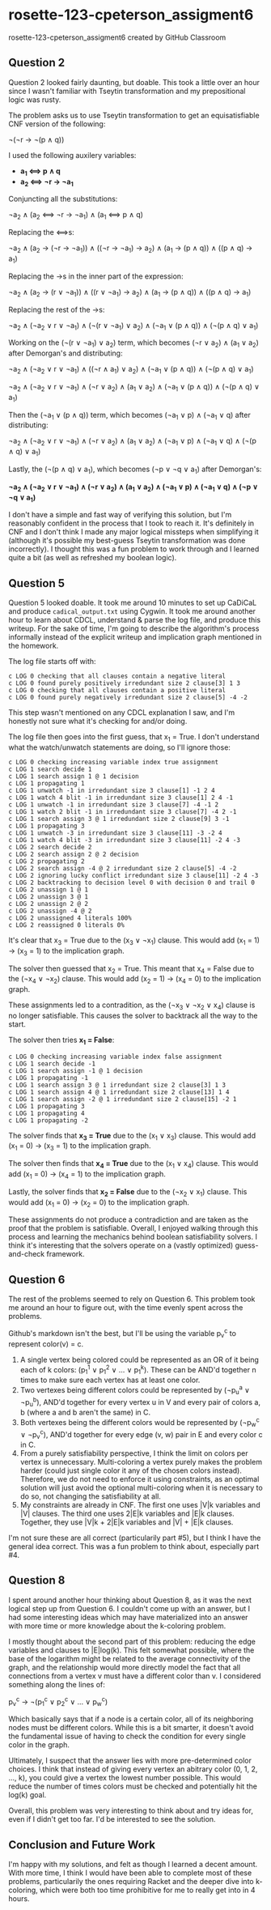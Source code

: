 # rosette-123-cpeterson_assigment6
rosette-123-cpeterson_assigment6 created by GitHub Classroom

## Question 2

Question 2 looked fairly daunting, but doable. This took a little over an hour since I wasn't familiar with Tseytin transformation and my prepositional logic was rusty.

The problem asks us to use Tseytin transformation to get an equisatisfiable CNF version of the following:

¬(¬r → ¬(p ∧ q))

I used the following auxilery variables:
- **a<sub>1</sub> ⟺ p ∧ q**
- **a<sub>2</sub> ⟺ ¬r → ¬a<sub>1</sub>**

Conjuncting all the substitutions:

¬a<sub>2</sub> ∧ (a<sub>2</sub> ⟺ ¬r → ¬a<sub>1</sub>) ∧ (a<sub>1</sub> ⟺ p ∧ q)

Replacing the ⟺s:

¬a<sub>2</sub> ∧ (a<sub>2</sub> → (¬r → ¬a<sub>1</sub>)) ∧ ((¬r → ¬a<sub>1</sub>) → a<sub>2</sub>) ∧ (a<sub>1</sub> → (p ∧ q)) ∧ ((p ∧ q) → a<sub>1</sub>)

Replacing the →s in the inner part of the expression:

¬a<sub>2</sub> ∧ (a<sub>2</sub> → (r ∨ ¬a<sub>1</sub>)) ∧ ((r ∨ ¬a<sub>1</sub>) → a<sub>2</sub>) ∧ (a<sub>1</sub> → (p ∧ q)) ∧ ((p ∧ q) → a<sub>1</sub>)

Replacing the rest of the →s:

¬a<sub>2</sub> ∧ (¬a<sub>2</sub> ∨ r ∨ ¬a<sub>1</sub>) ∧ (¬(r ∨ ¬a<sub>1</sub>) ∨ a<sub>2</sub>) ∧ (¬a<sub>1</sub> ∨ (p ∧ q)) ∧ (¬(p ∧ q) ∨ a<sub>1</sub>)

Working on the (¬(r ∨ ¬a<sub>1</sub>) ∨ a<sub>2</sub>) term, which becomes (¬r ∨ a<sub>2</sub>) ∧ (a<sub>1</sub> ∨ a<sub>2</sub>) after Demorgan's and distributing:

¬a<sub>2</sub> ∧ (¬a<sub>2</sub> ∨ r ∨ ¬a<sub>1</sub>) ∧ ((¬r ∧ a<sub>1</sub>) ∨ a<sub>2</sub>) ∧ (¬a<sub>1</sub> ∨ (p ∧ q)) ∧ (¬(p ∧ q) ∨ a<sub>1</sub>)

¬a<sub>2</sub> ∧ (¬a<sub>2</sub> ∨ r ∨ ¬a<sub>1</sub>) ∧ (¬r ∨ a<sub>2</sub>) ∧ (a<sub>1</sub> ∨ a<sub>2</sub>) ∧ (¬a<sub>1</sub> ∨ (p ∧ q)) ∧ (¬(p ∧ q) ∨ a<sub>1</sub>)

Then the (¬a<sub>1</sub> ∨ (p ∧ q)) term, which becomes (¬a<sub>1</sub> ∨ p) ∧ (¬a<sub>1</sub> ∨ q) after distributing:

¬a<sub>2</sub> ∧ (¬a<sub>2</sub> ∨ r ∨ ¬a<sub>1</sub>) ∧ (¬r ∨ a<sub>2</sub>) ∧ (a<sub>1</sub> ∨ a<sub>2</sub>) ∧ (¬a<sub>1</sub> ∨ p) ∧ (¬a<sub>1</sub> ∨ q) ∧ (¬(p ∧ q) ∨ a<sub>1</sub>)

Lastly, the (¬(p ∧ q) ∨ a<sub>1</sub>), which becomes (¬p ∨ ¬q ∨ a<sub>1</sub>) after Demorgan's:

**¬a<sub>2</sub> ∧ (¬a<sub>2</sub> ∨ r ∨ ¬a<sub>1</sub>) ∧ (¬r ∨ a<sub>2</sub>) ∧ (a<sub>1</sub> ∨ a<sub>2</sub>) ∧ (¬a<sub>1</sub> ∨ p) ∧ (¬a<sub>1</sub> ∨ q) ∧ (¬p ∨ ¬q ∨ a<sub>1</sub>)**

I don't have a simple and fast way of verifying this solution, but I'm reasonably confident in the process that I took to reach it. It's definitely in CNF and I don't think I made any major logical missteps when simplifying it (although it's possible my best-guess Tseytin transformation was done incorrectly). I thought this was a fun problem to work through and I learned quite a bit (as well as refreshed my boolean logic).

## Question 5

Question 5 looked doable. It took me around 10 minutes to set up CaDiCaL and produce ``cadical_output.txt`` using Cygwin. It took me around another hour to learn about CDCL, understand & parse the log file, and produce this writeup. For the sake of time, I'm going to describe the algorithm's process informally instead of the explicit writeup and implication graph mentioned in the homework.

The log file starts off with:
```
c LOG 0 checking that all clauses contain a negative literal
c LOG 0 found purely positively irredundant size 2 clause[3] 1 3
c LOG 0 checking that all clauses contain a positive literal
c LOG 0 found purely negatively irredundant size 2 clause[5] -4 -2
```
This step wasn't mentioned on any CDCL explanation I saw, and I'm honestly not sure what it's checking for and/or doing.

The log file then goes into the first guess, that x<sub>1</sub> = True. I don't understand what the watch/unwatch statements are doing, so I'll ignore those:
```
c LOG 0 checking increasing variable index true assignment
c LOG 1 search decide 1
c LOG 1 search assign 1 @ 1 decision
c LOG 1 propagating 1
c LOG 1 unwatch -1 in irredundant size 3 clause[1] -1 2 4
c LOG 1 watch 4 blit -1 in irredundant size 3 clause[1] 2 4 -1
c LOG 1 unwatch -1 in irredundant size 3 clause[7] -4 -1 2
c LOG 1 watch 2 blit -1 in irredundant size 3 clause[7] -4 2 -1
c LOG 1 search assign 3 @ 1 irredundant size 2 clause[9] 3 -1
c LOG 1 propagating 3
c LOG 1 unwatch -3 in irredundant size 3 clause[11] -3 -2 4
c LOG 1 watch 4 blit -3 in irredundant size 3 clause[11] -2 4 -3
c LOG 2 search decide 2
c LOG 2 search assign 2 @ 2 decision
c LOG 2 propagating 2
c LOG 2 search assign -4 @ 2 irredundant size 2 clause[5] -4 -2
c LOG 2 ignoring lucky conflict irredundant size 3 clause[11] -2 4 -3
c LOG 2 backtracking to decision level 0 with decision 0 and trail 0
c LOG 2 unassign 1 @ 1
c LOG 2 unassign 3 @ 1
c LOG 2 unassign 2 @ 2
c LOG 2 unassign -4 @ 2
c LOG 2 unassigned 4 literals 100%
c LOG 2 reassigned 0 literals 0%
```
It's clear that x<sub>3</sub> = True due to the (x<sub>3</sub> ∨ ¬x<sub>1</sub>) clause. This would add (x<sub>1</sub> = 1) → (x<sub>3</sub> = 1) to the implication graph.

The solver then guessed that x<sub>2</sub> = True. This meant that x<sub>4</sub> = False due to the (¬x<sub>4</sub> ∨ ¬x<sub>2</sub>) clause. This would add (x<sub>2</sub> = 1) → (x<sub>4</sub> = 0) to the implication graph.

These assignments led to a contradition, as the (¬x<sub>3</sub> ∨ ¬x<sub>2</sub> ∨ x<sub>4</sub>) clause is no longer satisfiable. This causes the solver to backtrack all the way to the start.

The solver then tries **x<sub>1</sub> = False**:
```
c LOG 0 checking increasing variable index false assignment
c LOG 1 search decide -1
c LOG 1 search assign -1 @ 1 decision
c LOG 1 propagating -1
c LOG 1 search assign 3 @ 1 irredundant size 2 clause[3] 1 3
c LOG 1 search assign 4 @ 1 irredundant size 2 clause[13] 1 4
c LOG 1 search assign -2 @ 1 irredundant size 2 clause[15] -2 1
c LOG 1 propagating 3
c LOG 1 propagating 4
c LOG 1 propagating -2
```
The solver finds that **x<sub>3</sub> = True** due to the (x<sub>1</sub> ∨ x<sub>3</sub>) clause. This would add (x<sub>1</sub> = 0) → (x<sub>3</sub> = 1) to the implication graph.

The solver then finds that **x<sub>4</sub> = True** due to the (x<sub>1</sub> ∨ x<sub>4</sub>) clause. This would add (x<sub>1</sub> = 0) → (x<sub>4</sub> = 1) to the implication graph.

Lastly, the solver finds that **x<sub>2</sub> = False** due to the (¬x<sub>2</sub> ∨ x<sub>1</sub>) clause. This would add (x<sub>1</sub> = 0) → (x<sub>2</sub> = 0) to the implication graph.

These assignments do not produce a contradiction and are taken as the proof that the problem is satisfiable. Overall, I enjoyed walking through this process and learning the mechanics behind boolean satisfiability solvers. I think it's interesting that the solvers operate on a (vastly optimized) guess-and-check framework.

## Question 6

The rest of the problems seemed to rely on Question 6. This problem took me around an hour to figure out, with the time evenly spent across the problems.

Github's markdown isn't the best, but I'll be using the variable p<sub>v</sub><sup>c</sup> to represent color(v) = c.
1. A single vertex being colored could be represented as an OR of it being each of k colors: (p<sub>1</sub><sup>1</sup> ∨ p<sub>1</sub><sup>2</sup> ∨ ... ∨ p<sub>1</sub><sup>k</sup>). These can be AND'd together n times to make sure each vertex has at least one color.
2. Two vertexes being different colors could be represented by (¬p<sub>u</sub><sup>a</sup> ∨ ¬p<sub>u</sub><sup>b</sup>), AND'd together for every vertex u in V and every pair of colors a, b (where a and b aren't the same) in C.
3. Both vertexes being the different colors would be represented by (¬p<sub>w</sub><sup>c</sup> ∨ ¬p<sub>v</sub><sup>c</sup>), AND'd together for every edge (v, w) pair in E and every color c in C.
4. From a purely satisfiability perspective, I think the limit on colors per vertex is unnecessary. Multi-coloring a vertex purely makes the problem harder (could just single color it any of the chosen colors instead). Therefore, we do not need to enforce it using constraints, as an optimal solution will just avoid the optional multi-coloring when it is necessary to do so, not changing the satisfiability at all.
5. My constraints are already in CNF. The first one uses |V|k variables and |V| clauses. The third one uses 2|E|k variables and |E|k clauses. Together, they use |V|k + 2|E|k variables and |V| + |E|k clauses.

I'm not sure these are all correct (particularily part #5), but I think I have the general idea correct. This was a fun problem to think about, especially part #4.

## Question 8

I spent around another hour thinking about Question 8, as it was the next logical step up from Question 6. I couldn't come up with an answer, but I had some interesting ideas which may have materialized into an answer with more time or more knowledge about the k-coloring problem.

I mostly thought about the second part of this problem: reducing the edge variables and clauses to |E|log(k). This felt somewhat possible, where the base of the logarithm might be related to the average connectivity of the graph, and the relationship would more directly model the fact that all connections from a vertex v must have a different color than v. I considered something along the lines of:

p<sub>v</sub><sup>c</sup> → ¬(p<sub>1</sub><sup>c</sup> ∨ p<sub>2</sub><sup>c</sup> ∨ ... ∨ p<sub>w</sub><sup>c</sup>)

Which basically says that if a node is a certain color, all of its neighboring nodes must be different colors. While this is a bit smarter, it doesn't avoid the fundamental issue of having to check the condition for every single color in the graph.

Ultimately, I suspect that the answer lies with more pre-determined color choices. I think that instead of giving every vertex an abitrary color (0, 1, 2, ..., k), you could give a vertex the lowest number possible. This would reduce the number of times colors must be checked and potentially hit the log(k) goal.

Overall, this problem was very interesting to think about and try ideas for, even if I didn't get too far. I'd be interested to see the solution.

## Conclusion and Future Work

I'm happy with my solutions, and felt as though I learned a decent amount. With more time, I think I would have been able to complete most of these problems, particularily the ones requiring Racket and the deeper dive into k-coloring, which were both too time prohibitive for me to really get into in 4 hours.

